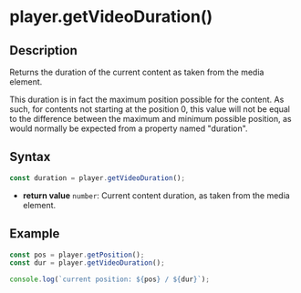 # player.getVideoDuration()

## Description

Returns the duration of the current content as taken from the media element.

<div class="note">
This duration is in fact the maximum position possible for the
content. As such, for contents not starting at the position 0, this value will
not be equal to the difference between the maximum and minimum possible
position, as would normally be expected from a property named "duration".
</div>

## Syntax

```js
const duration = player.getVideoDuration();
```

  - **return value** `number`: Current content duration, as taken from the
    media element.

## Example

```js
const pos = player.getPosition();
const dur = player.getVideoDuration();

console.log(`current position: ${pos} / ${dur}`);
```
